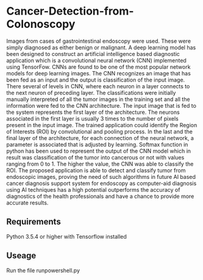 # Cancer-Detection-from-Colonoscopy
Images from cases of gastrointestinal endoscopy were used. These were simply diagnosed as either benign or malignant. A deep learning model has been designed to construct an artificial intelligence based diagnostic application which is a convolutional neural network (CNN) implemented using TensorFow. CNNs are found to be one of the most popular network models for deep learning images. The CNN recognizes an image that has been fed as an input and the output is classification of the input image. There several of levels in CNN, where each neuron in a layer connects to the next neuron of preceding layer. The classifications were initially manually interpreted of all the tumor images in the training set and all the information were fed to the CNN architecture. The input image that is fed to the system represents the first layer of the architecture. The neurons associated in the first layer is usually 3 times to the number of pixels present in the input image. The trained application could identify the Region of Interests (ROI) by convolutional and pooling process. In the last and the final layer of the architecture, for each connection of the neural network, a parameter is associated that is adjusted by learning. Softmax function in python has been used to represent the output of the CNN model which in result was classification of the tumor into cancerous or not with values ranging from 0 to 1. The higher the value, the CNN was able to classify the ROI. The proposed application is able to detect and classify tumor from endoscopic images, proving the need of such algorithms in future AI based cancer diagnosis support system for endoscopy as computer-aid diagnosis using AI techniques has a high potential outperforms the accuracy of diagnostics of the health professionals and have a chance to provide more accurate results.

## Requirements
Python 3.5.4 or higher with Tensorflow installed

## Useage
Run the file runpowershell.py
